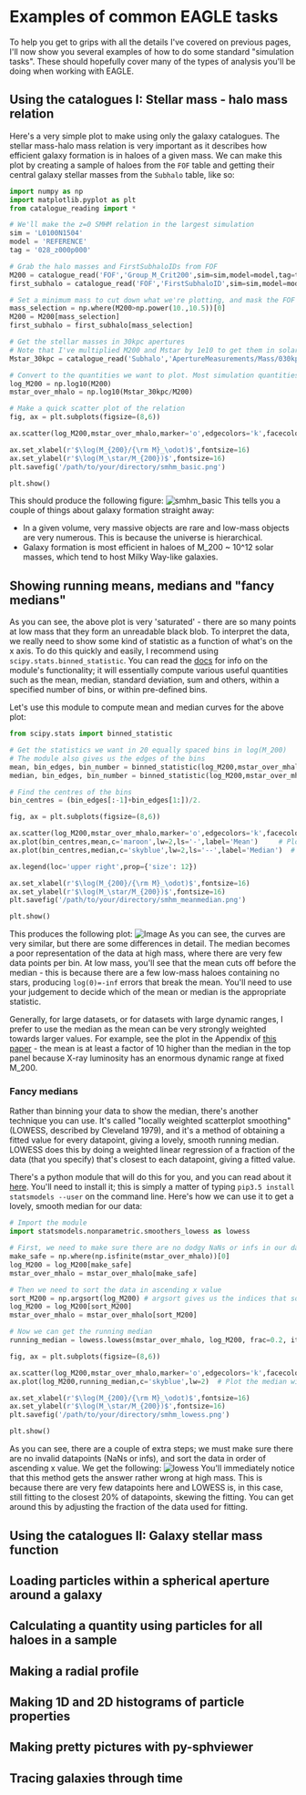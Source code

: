 # Examples of common EAGLE tasks

To help you get to grips with all the details I've covered on previous pages, I'll now show you several examples of how to do some standard "simulation tasks". These should hopefully cover many of the types of analysis you'll be doing when working with EAGLE.

## Using the catalogues I: Stellar mass - halo mass relation

Here's a very simple plot to make using only the galaxy catalogues. The stellar mass-halo mass relation is very important as it describes how efficient galaxy formation is in haloes of a given mass. We can make this plot by creating a sample of haloes from the `FOF` table and getting their central galaxy stellar masses from the `Subhalo` table, like so:

```python
import numpy as np
import matplotlib.pyplot as plt
from catalogue_reading import *

# We'll make the z=0 SMHM relation in the largest simulation
sim = 'L0100N1504'
model = 'REFERENCE'
tag = '028_z000p000'

# Grab the halo masses and FirstSubhaloIDs from FOF
M200 = catalogue_read('FOF','Group_M_Crit200',sim=sim,model=model,tag=tag) * 1e10
first_subhalo = catalogue_read('FOF','FirstSubhaloID',sim=sim,model=model,tag=tag)

# Set a minimum mass to cut down what we're plotting, and mask the FOF arrays
mass_selection = np.where(M200>np.power(10.,10.5))[0]
M200 = M200[mass_selection]
first_subhalo = first_subhalo[mass_selection]    

# Get the stellar masses in 30kpc apertures
# Note that I've multiplied M200 and Mstar by 1e10 to get them in solar masses
Mstar_30kpc = catalogue_read('Subhalo','ApertureMeasurements/Mass/030kpc',sim=sim,model=model,tag=tag)[first_subhalo,4] * 1e10

# Convert to the quantities we want to plot. Most simulation quantities are best plotted logarithmically!
log_M200 = np.log10(M200)
mstar_over_mhalo = np.log10(Mstar_30kpc/M200)

# Make a quick scatter plot of the relation
fig, ax = plt.subplots(figsize=(8,6))

ax.scatter(log_M200,mstar_over_mhalo,marker='o',edgecolors='k',facecolors='none',s=5)

ax.set_xlabel(r'$\log(M_{200}/{\rm M}_\odot)$',fontsize=16)
ax.set_ylabel(r'$\log(M_\star/M_{200})$',fontsize=16)
plt.savefig('/path/to/your/directory/smhm_basic.png')

plt.show()
```
This should produce the following figure:
![smhm_basic](/images/smhm_basic.png)
This tells you a couple of things about galaxy formation straight away:
- In a given volume, very massive objects are rare and low-mass objects are very numerous. This is because the universe is hierarchical.
- Galaxy formation is most efficient in haloes of M_200 ~ 10^12 solar masses, which tend to host Milky Way-like galaxies. 

## Showing running means, medians and "fancy medians"

As you can see, the above plot is very 'saturated' - there are so many points at low mass that they form an unreadable black blob. To interpret the data, we really need to show some kind of statistic as a function of what's on the x axis. To do this quickly and easily, I recommend using `scipy.stats.binned_statistic`. You can read the [docs](https://docs.scipy.org/doc/scipy/reference/generated/scipy.stats.binned_statistic.html) for info on the module's functionality; it will essentially compute various useful quantities such as the mean, median, standard deviation, sum and others, within a specified number of bins, or within pre-defined bins.

Let's use this module to compute mean and median curves for the above plot:
```python
from scipy.stats import binned_statistic

# Get the statistics we want in 20 equally spaced bins in log(M_200)
# The module also gives us the edges of the bins
mean, bin_edges, bin_number = binned_statistic(log_M200,mstar_over_mhalo,statistic='mean',bins=20)
median, bin_edges, bin_number = binned_statistic(log_M200,mstar_over_mhalo,statistic='median',bins=20)

# Find the centres of the bins
bin_centres = (bin_edges[:-1]+bin_edges[1:])/2.

fig, ax = plt.subplots(figsize=(8,6))

ax.scatter(log_M200,mstar_over_mhalo,marker='o',edgecolors='k',facecolors='none',s=5)
ax.plot(bin_centres,mean,c='maroon',lw=2,ls='-',label='Mean')     # Plot the mean with a solid line
ax.plot(bin_centres,median,c='skyblue',lw=2,ls='--',label='Median')  # Plot the median with a dashed line

ax.legend(loc='upper right',prop={'size': 12})

ax.set_xlabel(r'$\log(M_{200}/{\rm M}_\odot)$',fontsize=16)
ax.set_ylabel(r'$\log(M_\star/M_{200})$',fontsize=16)
plt.savefig('/path/to/your/directory/smhm_meanmedian.png')

plt.show()
```
This produces the following plot:
![Image](/images/smhm_meanmedian.png)
As you can see, the curves are very similar, but there are some differences in detail. The median becomes a poor representation of the data at high mass, where there are very few data points per bin. At low mass, you'll see that the mean cuts off before the median - this is because there are a few low-mass haloes containing no stars, producing `log(0)=-inf` errors that break the mean. You'll need to use your judgement to decide which of the mean or median is the appropriate statistic. 

Generally, for large datasets, or for datasets with large dynamic ranges, I prefer to use the median as the mean can be very strongly weighted towards larger values. For example, see the plot in the Appendix of [this paper](https://arxiv.org/pdf/1810.07696.pdf) - the mean is at least a factor of 10 higher than the median in the top panel because X-ray luminosity has an enormous dynamic range at fixed M_200.

### Fancy medians

Rather than binning your data to show the median, there's another technique you can use. It's called "locally weighted scatterplot smoothing" (LOWESS, described by Cleveland 1979), and it's a method of obtaining a fitted value for every datapoint, giving a lovely, smooth running median. LOWESS does this by doing a weighted linear regression of a fraction of the data (that you specify) that's closest to each datapoint, giving a fitted value.

There's a python module that will do this for you, and you can read about it [here](https://www.statsmodels.org/stable/generated/statsmodels.nonparametric.smoothers_lowess.lowess.html). You'll need to install it; this is simply a matter of typing `pip3.5 install statsmodels --user` on the command line. Here's how we can use it to get a lovely, smooth median for our data:

```python
# Import the module
import statsmodels.nonparametric.smoothers_lowess as lowess

# First, we need to make sure there are no dodgy NaNs or infs in our data
make_safe = np.where(np.isfinite(mstar_over_mhalo))[0]
log_M200 = log_M200[make_safe]
mstar_over_mhalo = mstar_over_mhalo[make_safe]

# Then we need to sort the data in ascending x value
sort_M200 = np.argsort(log_M200) # argsort gives us the indices that sort the array
log_M200 = log_M200[sort_M200]
mstar_over_mhalo = mstar_over_mhalo[sort_M200]

# Now we can get the running median
running_median = lowess.lowess(mstar_over_mhalo, log_M200, frac=0.2, it=3, delta=0.0, is_sorted=True, missing='none', return_sorted=False)

fig, ax = plt.subplots(figsize=(8,6))

ax.scatter(log_M200,mstar_over_mhalo,marker='o',edgecolors='k',facecolors='none',s=5)
ax.plot(log_M200,running_median,c='skyblue',lw=2)  # Plot the median with a dashed line

ax.set_xlabel(r'$\log(M_{200}/{\rm M}_\odot)$',fontsize=16)
ax.set_ylabel(r'$\log(M_\star/M_{200})$',fontsize=16)
plt.savefig('/path/to/your/directory/smhm_lowess.png')

plt.show()
```
As you can see, there are a couple of extra steps; we must make sure there are no invalid datapoints (NaNs or infs), and sort the data in order of ascending x value. We get the following:
![lowess](/images/smhm_lowess.png)
You'll immediately notice that this method gets the answer rather wrong at high mass. This is because there are very few datapoints here and LOWESS is, in this case, still fitting to the closest 20% of datapoints, skewing the fitting. You can get around this by adjusting the fraction of the data used for fitting.

## Using the catalogues II: Galaxy stellar mass function

## Loading particles within a spherical aperture around a galaxy

## Calculating a quantity using particles for all haloes in a sample

## Making a radial profile

## Making 1D and 2D histograms of particle properties

## Making pretty pictures with py-sphviewer

## Tracing galaxies through time
